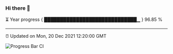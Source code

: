 ### Hi there 👋

⏳ Year progress { █████████████████████████████▁ } 96.85 %

---

⏰ Updated on Mon, 20 Dec 2021 12:20:00 GMT

![Progress Bar CI](https://github.com/liununu/liununu/workflows/Progress%20Bar%20CI/badge.svg)

